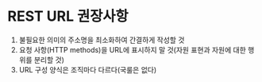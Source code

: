 # REST URL 권장사항

1. 불필요한 의미의 주소명을 최소화하여 간결하게 작성할 것
2. 요청 사항(HTTP methods)을 URL에 표시하지 말 것(자원 표현과 자원에 대한 행위를 분리할 것)
3. URL 구성 양식은 조직마다 다르다(국룰은 없다)